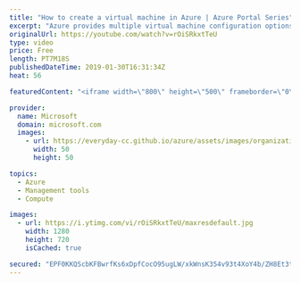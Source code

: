 ```yaml
---
title: "How to create a virtual machine in Azure | Azure Portal Series"
excerpt: "Azure provides multiple virtual machine configuration options for you to set up your virtual machine exactly how you want for whatever you're trying to do. In this video of the Azure Portal “How To” Series, learn how to configure a basic virtual machine and connect to it in minutes in the Azure portal."
originalUrl: https://youtube.com/watch?v=rOiSRkxtTeU
type: video
price: Free
length: PT7M18S
publishedDateTime: 2019-01-30T16:31:34Z
heat: 56

featuredContent: "<iframe width=\"800\" height=\"500\" frameborder=\"0\" src=\"https://www.youtube.com/embed/rOiSRkxtTeU\" allow=\"accelerometer; autoplay; encrypted-media; gyroscope; picture-in-picture\" allowfullscreen></iframe>"

provider:
  name: Microsoft
  domain: microsoft.com
  images:
    - url: https://everyday-cc.github.io/azure/assets/images/organizations/microsoft.com-50x50.jpg
      width: 50
      height: 50

topics:
  - Azure
  - Management tools
  - Compute

images:
  - url: https://i.ytimg.com/vi/rOiSRkxtTeU/maxresdefault.jpg
    width: 1280
    height: 720
    isCached: true

secured: "EPF0KKQScbKFBwrfKs6xDpfCocO95ugLW/xkWnsK354v93t4XoY4b/ZH8Et3tJ9WxZUI5LncjtyS6NYiNOL+vS1jZyF0hTzt1mQzZi8MPM6wFkdpoikpmz61qHLLq+CXQqqvY5kY/WGHjMZZC/YO33UYSLIA/JwqZUtnSCqmXgUoM/uuk3Xw7jxCx9vU/whudltZvGxsY/FfJvMRD7QYb5zKK/Z56u9q9kCLbMcDB1mjBj12r+m3liM4aHCUKVJ/w+yxE7igX6t312ypDToWu5rFmFBnX9plQXqblrOubjwN2+HJJ8o29Y7b9KgVJiZuUWiAuTiqRoM/i80909tc4HTMdF0t3ddabbPgkugmR3val2x9BLqwtUkvHKku1AXFAKwpOw6R7a3A/pDTx3rjI336K1UZJk4U5Ck7ItW2TCw=;xvVNBdyKRXNDZG2v1H26IA=="
---
```


